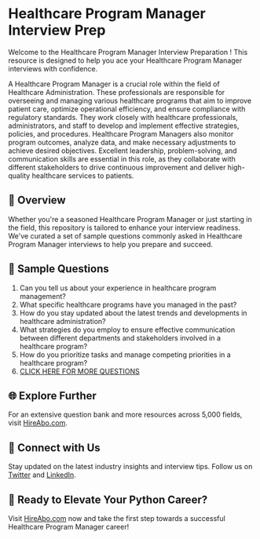 # Healthcare Program Manager Interview Prep

Welcome to the Healthcare Program Manager Interview Preparation ! This resource is designed to help you ace your Healthcare Program Manager interviews with confidence.

A Healthcare Program Manager is a crucial role within the field of Healthcare Administration. These professionals are responsible for overseeing and managing various healthcare programs that aim to improve patient care, optimize operational efficiency, and ensure compliance with regulatory standards. They work closely with healthcare professionals, administrators, and staff to develop and implement effective strategies, policies, and procedures. Healthcare Program Managers also monitor program outcomes, analyze data, and make necessary adjustments to achieve desired objectives. Excellent leadership, problem-solving, and communication skills are essential in this role, as they collaborate with different stakeholders to drive continuous improvement and deliver high-quality healthcare services to patients.

## 🚀 Overview

Whether you're a seasoned Healthcare Program Manager or just starting in the field, this repository is tailored to enhance your interview readiness. We've curated a set of sample questions commonly asked in Healthcare Program Manager interviews to help you prepare and succeed.

## 📝 Sample Questions

1. Can you tell us about your experience in healthcare program management?
2. What specific healthcare programs have you managed in the past?
3. How do you stay updated about the latest trends and developments in healthcare administration?
4. What strategies do you employ to ensure effective communication between different departments and stakeholders involved in a healthcare program?
5. How do you prioritize tasks and manage competing priorities in a healthcare program?
6. [CLICK HERE FOR MORE QUESTIONS](https://hireabo.com/job/2_4_16/Healthcare%20Program%20Manager)

## 🌐 Explore Further

For an extensive question bank and more resources across 5,000 fields, visit [HireAbo.com](https://www.hireabo.com).

## 📱 Connect with Us

Stay updated on the latest industry insights and interview tips. Follow us on [Twitter](https://twitter.com/hireabo) and [LinkedIn](https://www.linkedin.com/in/hire-abo-3609972a8/).

## 🚀 Ready to Elevate Your Python Career?

Visit [HireAbo.com](https://www.hireabo.com) now and take the first step towards a successful Healthcare Program Manager career!